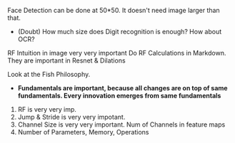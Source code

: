 
Face Detection can be done at 50*50. It doesn't need image larger than that.
- (Doubt) How much size does Digit recognition is enough? How about OCR?

RF Intuition in image very very important
Do RF Calculations in Markdown. They are important in Resnet & Dilations

Look at the Fish Philosophy. 
- **Fundamentals are important, because all changes are on top of same fundamentals. Every innovation emerges from same fundamentals**
1. RF is very very imp. 
2. Jump & Stride is very very impotant. 
3. Channel Size is very very important. Num of Channels in feature maps
4. Number of Parameters, Memory, Operations
